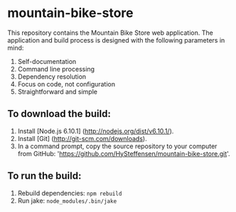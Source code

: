 mountain-bike-store
===================

This repository contains the Mountain Bike Store web application. The application and build process is designed with the following parameters in mind:

1. Self-documentation
2. Command line processing
3. Dependency resolution
4. Focus on code, not configuration
5. Straightforward and simple

To download the build:
---------------------------------------------------------------

1. Install [Node.js 6.10.1] (http://nodejs.org/dist/v6.10.1/).
2. Install [Git] (http://git-scm.com/downloads).
3. In a command prompt, copy the source repository to your computer from GitHub: 'https://github.com/HySteffensen/mountain-bike-store.git'.

To run the build:
---------------------------------------------------------------
1. Rebuild dependencies: `npm rebuild`
2. Run jake: `node_modules/.bin/jake`
